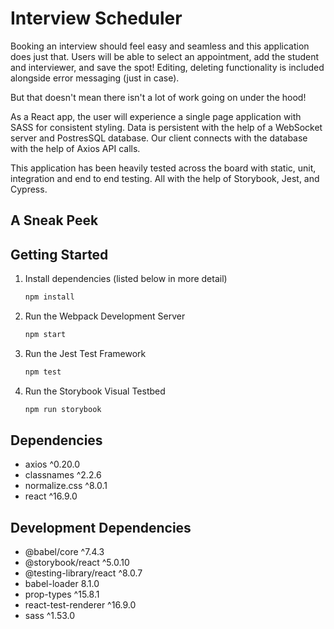 # Interview Scheduler

Booking an interview should feel easy and seamless and this application does just that. Users will be able to select an appointment, add the student and interviewer, and save the spot! Editing, deleting functionality is included alongside error messaging (just in case).

But that doesn't mean there isn't a lot of work going on under the hood!

As a React app, the user will experience a single page application with SASS for consistent styling. Data is persistent with the help of a WebSocket server and PostresSQL database. Our client connects with the database with the help of Axios API calls.

This application has been heavily tested across the board with static, unit, integration and end to end testing. All with the help of Storybook, Jest, and Cypress.

## A Sneak Peek

## Getting Started

1. Install dependencies (listed below in more detail)

   ```sh
   npm install
   ```

2. Run the Webpack Development Server

   ```sh
   npm start
   ```

3. Run the Jest Test Framework

   ```sh
   npm test
   ```

4. Run the Storybook Visual Testbed

   ```sh
   npm run storybook
   ```

## Dependencies

- axios ^0.20.0
- classnames ^2.2.6
- normalize.css ^8.0.1
- react ^16.9.0

## Development Dependencies

- @babel/core ^7.4.3
- @storybook/react ^5.0.10
- @testing-library/react ^8.0.7
- babel-loader 8.1.0
- prop-types ^15.8.1
- react-test-renderer ^16.9.0
- sass ^1.53.0
